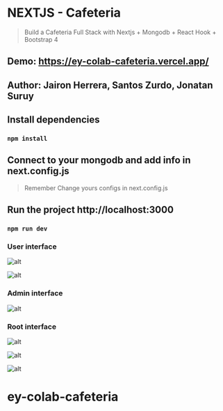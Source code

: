 # NEXTJS - Cafeteria
> Build a Cafeteria  Full Stack with Nextjs + Mongodb + React Hook + Bootstrap 4

## Demo: https://ey-colab-cafeteria.vercel.app/

## Author: Jairon Herrera, Santos Zurdo, Jonatan Suruy

## Install dependencies 
### `npm install`

## Connect to your mongodb and add info in next.config.js
>Remember Change yours configs in next.config.js

## Run the project http://localhost:3000
### `npm run dev`


### User interface 

![alt](https://res.cloudinary.com/dwkgbsypm/image/upload/v1616014272/cafeteria_media/Screen_Shot_2021-03-17_at_14.45.37_goxzov.png)

![alt](https://res.cloudinary.com/dwkgbsypm/image/upload/v1616014555/cafeteria_media/Screen_Shot_2021-03-17_at_14.55.25_tqidxl.png)

### Admin interface 

![alt](https://res.cloudinary.com/dwkgbsypm/image/upload/v1616014272/cafeteria_media/Screen_Shot_2021-03-17_at_14.46.00_p13jri.png)

### Root interface 
![alt](https://res.cloudinary.com/dwkgbsypm/image/upload/v1616014500/cafeteria_media/Screen_Shot_2021-03-17_at_14.53.57_o99xl4.png)

![alt](https://res.cloudinary.com/dwkgbsypm/image/upload/v1616014506/cafeteria_media/Screen_Shot_2021-03-17_at_14.49.41_zfms2q.png)

![alt](https://res.cloudinary.com/dwkgbsypm/image/upload/v1616014506/cafeteria_media/Screen_Shot_2021-03-17_at_14.49.41_zfms2q.png)


# ey-colab-cafeteria
